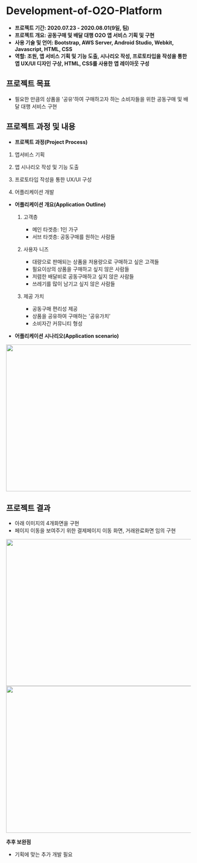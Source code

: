 # Development-of-O2O-Platform
- **프로젝트 기간: 2020.07.23 - 2020.08.01(9일, 팀)**
- **프로젝트 개요: 공동구매 및 배달 대행 O2O 앱 서비스 기획 및 구현**
- **사용 기술 및 언어: Bootstrap, AWS Server, Android Studio, Webkit, Javascript, HTML, CSS**
- **역할: 조원, 앱 서비스 기획 및 기능 도출, 시나리오 작성, 프로토타입을 작성을 통한 앱 UX/UI 디자인 구상, HTML, CSS를 사용한 앱 레이아웃 구성**


## 프로젝트 목표
- 필요한 만큼의 상품을 '공유'하여 구매하고자 하는 소비자들을 위한 공동구매 및 배달 대행 서비스 구현 

## 프로젝트 과정 및 내용
- **프로젝트 과정(Project Process)**

1. 앱서비스 기획
    
2. 앱 시나리오 작성 및 기능 도출
 
4. 프로토타입 작성을 통한 UX/UI 구성

5. 어플리케이션 개발

- **어플리케이션 개요(Application Outline)**

  1) 고객층
 
     - 메인 타겟층: 1인 가구
     - 서브 타겟층: 공동구매를 원하는 사람들 

  2) 사용자 니즈
  
     - 대량으로 판매되는 상품을 저용량으로 구매하고 싶은 고객들
     - 필요이상의 상품을 구매하고 싶지 않은 사람들
     - 저렴한 배달비로 공동구매하고 싶지 않은 사람들
     - 쓰레기를 많이 남기고 싶지 않은 사람들 

  3) 제공 가치

     - 공동구매 편리성 제공
     - 상품을 공유하여 구매하는 '공유가치’
     - 소비자간 커뮤니티 형성

- **어플리케이션 시나리오(Application scenario)**
<img width="730"  height="400" src="https://user-images.githubusercontent.com/65681568/148684368-58311031-3f3b-45d4-ba8a-cd6dcf730e4d.PNG">


## 프로젝트 결과
- 아래 이미지의 4개화면을 구현
- 페이지 이동을 보여주기 위한 결제페이지 이동 화면, 거래완료화면 임의 구현 
<img width="730"  height="400" src="https://user-images.githubusercontent.com/65681568/148685452-e816f6d1-2514-491a-931c-535cd0e3d96b.PNG">
<img width="730"  height="400" src="https://user-images.githubusercontent.com/65681568/148685461-b249e51e-e88e-4f7c-8ae1-f97065cc6a9c.PNG">


**추후 보완점**
- 기획에 맞는 추가 개발 필요
